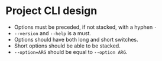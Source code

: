 # Project CLI design

- Options must be preceded, if not stacked, with a hyphen `-`
- `--version` and `--help` is a must.
- Options should have both long and short switches.
- Short options should be able to be stacked.
- `--option=ARG` should be equal to `--option ARG`.
